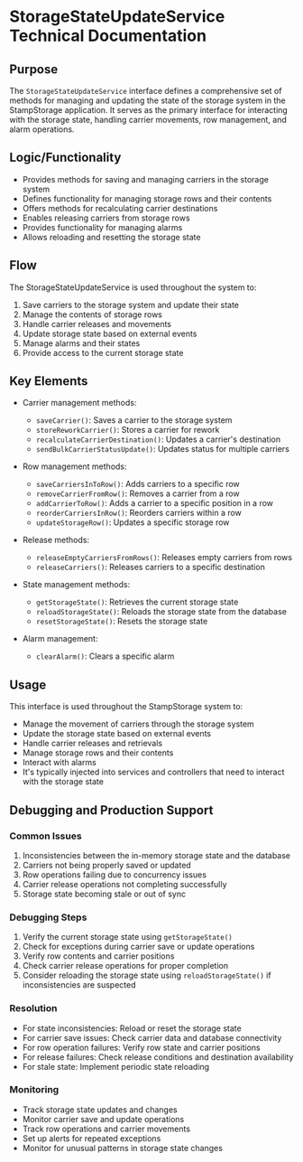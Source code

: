 # StorageStateUpdateService Technical Documentation

## Purpose
The `StorageStateUpdateService` interface defines a comprehensive set of methods for managing and updating the state of the storage system in the StampStorage application. It serves as the primary interface for interacting with the storage state, handling carrier movements, row management, and alarm operations.

## Logic/Functionality
- Provides methods for saving and managing carriers in the storage system
- Defines functionality for managing storage rows and their contents
- Offers methods for recalculating carrier destinations
- Enables releasing carriers from storage rows
- Provides functionality for managing alarms
- Allows reloading and resetting the storage state

## Flow
The StorageStateUpdateService is used throughout the system to:
1. Save carriers to the storage system and update their state
2. Manage the contents of storage rows
3. Handle carrier releases and movements
4. Update storage state based on external events
5. Manage alarms and their states
6. Provide access to the current storage state

## Key Elements
- Carrier management methods:
  - `saveCarrier()`: Saves a carrier to the storage system
  - `storeReworkCarrier()`: Stores a carrier for rework
  - `recalculateCarrierDestination()`: Updates a carrier's destination
  - `sendBulkCarrierStatusUpdate()`: Updates status for multiple carriers

- Row management methods:
  - `saveCarriersInToRow()`: Adds carriers to a specific row
  - `removeCarrierFromRow()`: Removes a carrier from a row
  - `addCarrierToRow()`: Adds a carrier to a specific position in a row
  - `reorderCarriersInRow()`: Reorders carriers within a row
  - `updateStorageRow()`: Updates a specific storage row

- Release methods:
  - `releaseEmptyCarriersFromRows()`: Releases empty carriers from rows
  - `releaseCarriers()`: Releases carriers to a specific destination

- State management methods:
  - `getStorageState()`: Retrieves the current storage state
  - `reloadStorageState()`: Reloads the storage state from the database
  - `resetStorageState()`: Resets the storage state

- Alarm management:
  - `clearAlarm()`: Clears a specific alarm

## Usage
This interface is used throughout the StampStorage system to:
- Manage the movement of carriers through the storage system
- Update the storage state based on external events
- Handle carrier releases and retrievals
- Manage storage rows and their contents
- Interact with alarms
- It's typically injected into services and controllers that need to interact with the storage state

## Debugging and Production Support

### Common Issues
1. Inconsistencies between the in-memory storage state and the database
2. Carriers not being properly saved or updated
3. Row operations failing due to concurrency issues
4. Carrier release operations not completing successfully
5. Storage state becoming stale or out of sync

### Debugging Steps
1. Verify the current storage state using `getStorageState()`
2. Check for exceptions during carrier save or update operations
3. Verify row contents and carrier positions
4. Check carrier release operations for proper completion
5. Consider reloading the storage state using `reloadStorageState()` if inconsistencies are suspected

### Resolution
- For state inconsistencies: Reload or reset the storage state
- For carrier save issues: Check carrier data and database connectivity
- For row operation failures: Verify row state and carrier positions
- For release failures: Check release conditions and destination availability
- For stale state: Implement periodic state reloading

### Monitoring
- Track storage state updates and changes
- Monitor carrier save and update operations
- Track row operations and carrier movements
- Set up alerts for repeated exceptions
- Monitor for unusual patterns in storage state changes